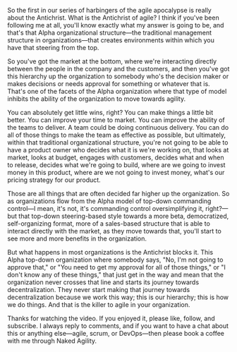 So the first in our series of harbingers of the agile apocalypse is really about the Antichrist. What is the Antichrist of agile? I think if you've been following me at all, you'll know exactly what my answer is going to be, and that's that Alpha organizational structure—the traditional management structure in organizations—that creates environments within which you have that steering from the top. 

So you've got the market at the bottom, where we're interacting directly between the people in the company and the customers, and then you've got this hierarchy up the organization to somebody who's the decision maker or makes decisions or needs approval for something or whatever that is. That's one of the facets of the Alpha organization where that type of model inhibits the ability of the organization to move towards agility. 

You can absolutely get little wins, right? You can make things a little bit better. You can improve your time to market. You can improve the ability of the teams to deliver. A team could be doing continuous delivery. You can do all of those things to make the team as effective as possible, but ultimately, within that traditional organizational structure, you're not going to be able to have a product owner who decides what it is we're working on, that looks at market, looks at budget, engages with customers, decides what and when to release, decides what we're going to build, where are we going to invest money in this product, where are we not going to invest money, what's our pricing strategy for our product. 

Those are all things that are often decided far higher up the organization. So as organizations flow from the Alpha model of top-down commanding control—I mean, it's not, it's commanding control oversimplifying it, right?—but that top-down steering-based style towards a more beta, democratized, self-organizing format, more of a sales-based structure that is able to interact directly with the market, as they move towards that, you'll start to see more and more benefits in the organization. 

But what happens in most organizations is the Antichrist blocks it. This Alpha top-down organization where somebody says, "No, I'm not going to approve that," or "You need to get my approval for all of those things," or "I don't know any of these things," that just get in the way and mean that the organization never crosses that line and starts its journey towards decentralization. They never start making that journey towards decentralization because we work this way; this is our hierarchy; this is how we do things. And that is the killer to agile in your organization. 

Thanks for watching the video. If you enjoyed it, please like, follow, and subscribe. I always reply to comments, and if you want to have a chat about this or anything else—agile, scrum, or DevOps—then please book a coffee with me through Naked Agility.